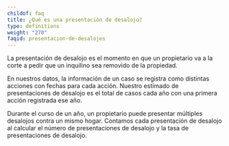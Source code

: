 ```yaml
---
childof: faq
title: ¿Qué es una presentación de desalojo?
type: definitions
weight: "270"
faqid: presentacion-de-desalojes
---
```

La presentación de desalojo es el momento en que un propietario va a la corte a pedir que un inquilino sea removido de la propiedad.

En nuestros datos, la información de un caso se registra como distintas acciones con fechas para cada acción. Nuestro estimado de presentaciones de desalojo es el total de casos cada año con una primera acción registrada ese año.

Durante el curso de un año, un propietario puede presentar múltiples desalojos contra un mismo hogar. Contamos cada presentación de desalojo al calcular el número de presentaciones de desalojo y la tasa de presentaciones de desalojo.